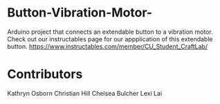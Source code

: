 # Button-Vibration-Motor-
Arduino project that connects an extendable button to a vibration motor.
Check out our instructables page for our appplication of this extendable button. 
https://www.instructables.com/member/CU_Student_CraftLab/

# Contributors
Kathryn Osborn 
Christian Hill
Chelsea Bulcher 
Lexi Lai 
